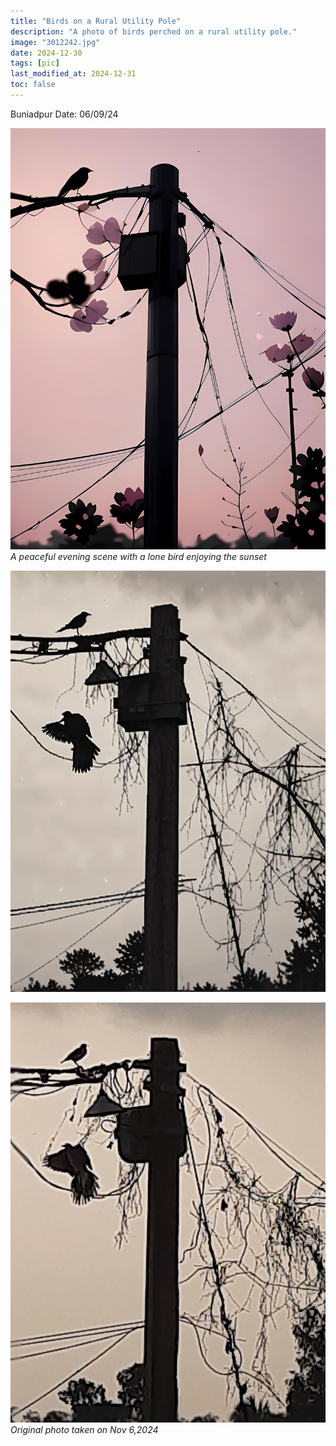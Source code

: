 ```yaml
---
title: "Birds on a Rural Utility Pole" 
description: "A photo of birds perched on a rural utility pole."
image: "3012242.jpg"
date: 2024-12-30
tags: [pic] 
last_modified_at: 2024-12-31
toc: false
---
```



Buniadpur
Date: 06/09/24

![A black bird perched on a wire against a pastel pink sky with silhouetted flowers and a utility pole](3012241.png)
*A peaceful evening scene with a lone bird enjoying the sunset*

![The same distorted with pixels](3012243.jpg)

![Black and white photo of birds perched on wires and a utility pole against a dark, stormy sky](3012242.jpg)
*Original photo taken on Nov 6,2024*